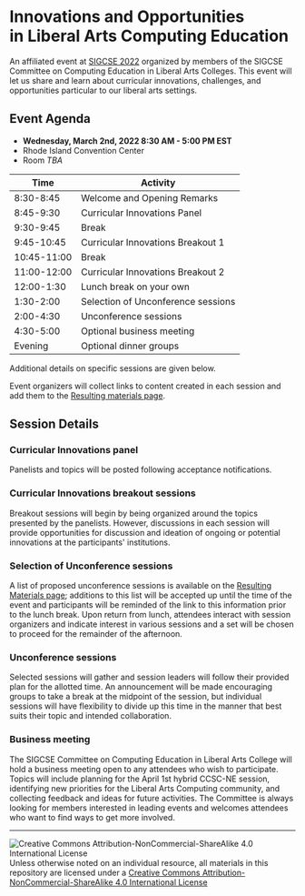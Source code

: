 # Innovations and Opportunities<br>in Liberal Arts Computing Education

An affiliated event at [SIGCSE 2022](https://sigcse2022.sigcse.org) organized by members of the SIGCSE Committee on Computing Education in Liberal Arts Colleges. This event will let us share and learn about curricular innovations, challenges, and opportunities particular to our liberal arts settings.

## Event Agenda

- **Wednesday, March 2nd, 2022 8:30 AM - 5:00 PM EST**
- Rhode Island Convention Center
- Room _TBA_

| Time        | Activity
|-------------|----------
| 8:30-8:45   | Welcome and Opening Remarks
| 8:45-9:30   | Curricular Innovations Panel
| 9:30-9:45   | Break
| 9:45-10:45  | Curricular Innovations Breakout 1
| 10:45-11:00 | Break
| 11:00-12:00 | Curricular Innovations Breakout 2
| 12:00-1:30  | Lunch break on your own
| 1:30-2:00   | Selection of Unconference sessions
| 2:00-4:30   | Unconference sessions
| 4:30-5:00   | Optional business meeting
| Evening     | Optional dinner groups

Additional details on specific sessions are given below.

Event organizers will collect links to content created in each session and add them to the [Resulting materials page](materials.md).

## Session Details

### Curricular Innovations panel

Panelists and topics will be posted following acceptance notifications.

### Curricular Innovations breakout sessions

Breakout sessions will begin by being organized around the topics presented by the panelists. However, discussions in each session will provide opportunities for discussion and ideation of ongoing or potential innovations at the participants' institutions.

### Selection of Unconference sessions

A list of proposed unconference sessions is available on the [Resulting Materials page](materials.md); additions to this list will be accepted up until the time of the event and participants will be reminded of the link to this information prior to the lunch break. Upon return from lunch, attendees interact with session organizers and indicate interest in various sessions and a set will be chosen to proceed for the remainder of the afternoon.

### Unconference sessions

Selected sessions will gather and session leaders will follow their provided plan for the allotted time.
An announcement will be made encouraging groups to take a break at the midpoint of the session, but individual sessions will have flexibility to divide up this time in the manner that best suits their topic and intended collaboration.

### Business meeting

The SIGCSE Committee on Computing Education in Liberal Arts College will hold a business meeting open to any attendees who wish to participate. Topics will include planning for the April 1st hybrid CCSC-NE session, identifying new priorities for the Liberal Arts Computing community, and collecting feedback and ideas for future activities. The Committee is always looking for members interested in leading events and welcomes attendees who want to find ways to get more involved.

___
![Creative Commons Attribution-NonCommercial-ShareAlike 4.0 International License](https://i.creativecommons.org/l/by-nc-sa/4.0/88x31.png "Creative Commons Attribution-NonCommercial-ShareAlike 4.0 International License") Unless otherwise noted on an individual resource, all materials in this repository are licensed under a [Creative Commons Attribution-NonCommercial-ShareAlike 4.0 International License](http://creativecommons.org/licenses/by-nc-sa/4.0/)
